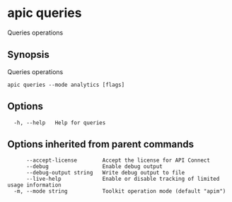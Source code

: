 # apic queries

Queries operations

## Synopsis

Queries operations

```
apic queries --mode analytics [flags]
```

## Options

```
  -h, --help   Help for queries
```

## Options inherited from parent commands

```
      --accept-license        Accept the license for API Connect
      --debug                 Enable debug output
      --debug-output string   Write debug output to file
      --live-help             Enable or disable tracking of limited usage information
  -m, --mode string           Toolkit operation mode (default "apim")
```
